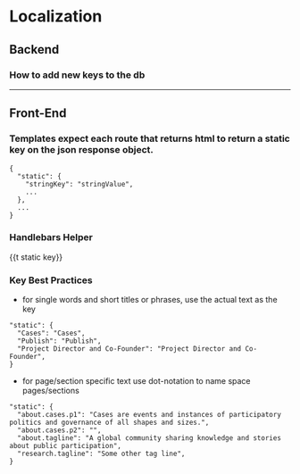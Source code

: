 # Localization

## Backend

### How to add new keys to the db


----------

## Front-End

### Templates expect each route that returns html to return a static key on the json response object.

```
{
  "static": {
    "stringKey": "stringValue",
    ...
  },
  ...
}
```

### Handlebars Helper
{{t static key}}

### Key Best Practices
- for single words and short titles or phrases, use the actual text as the key
```
"static": {
  "Cases": "Cases",
  "Publish": "Publish",
  "Project Director and Co-Founder": "Project Director and Co-Founder",
}
```

- for page/section specific text use dot-notation to name space pages/sections
```
"static": {
  "about.cases.p1": "Cases are events and instances of participatory politics and governance of all shapes and sizes.",
  "about.cases.p2": "",
  "about.tagline": "A global community sharing knowledge and stories about public participation",
  "research.tagline": "Some other tag line",
}
```

